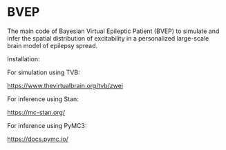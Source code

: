 # BVEP
The main code of Bayesian Virtual Epileptic Patient (BVEP) to simulate and infer the spatial distribution of excitability in a personalized large-scale brain model of epilepsy spread.

Installation: 


For simulation using TVB:


https://www.thevirtualbrain.org/tvb/zwei

For inference using Stan:


https://mc-stan.org/



For inference using PyMC3:

https://docs.pymc.io/
